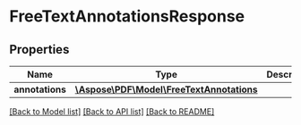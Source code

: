 # FreeTextAnnotationsResponse

## Properties
Name | Type | Description | Notes
------------ | ------------- | ------------- | -------------
**annotations** | [**\Aspose\PDF\Model\FreeTextAnnotations**](FreeTextAnnotations.md) |  | [optional] 

[[Back to Model list]](../README.md#documentation-for-models) [[Back to API list]](../README.md#documentation-for-api-endpoints) [[Back to README]](../README.md)


